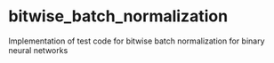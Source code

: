 # bitwise_batch_normalization
Implementation of test code for bitwise batch normalization for binary neural networks
